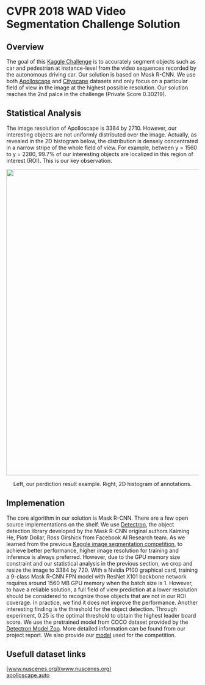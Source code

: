 # CVPR 2018 WAD Video Segmentation Challenge Solution

## Overview
The goal of this [Kaggle Challenge](https://www.kaggle.com/c/cvpr-2018-autonomous-driving) is to accurately segment objects such as car and pedestrian at instance-level from the video sequences recorded by the autonomous driving car. Our solution is based on Mask R-CNN. We use both [Apolloscape](http://apolloscape.auto/) and [Cityscape](https://www.cityscapes-dataset.com/) datasets and only focus on a particular field of view in the image at the highest possible resolution. Our solution
reaches the 2nd palce in the challenge (Private Score 0.30219).

## Statistical Analysis
The image resolution of Apolloscape is 3384 by 2710. However, our interesting objects are not uniformly distributed over the image. Actually, as revealed in the 2D
histogram below, the distribution is densely concentrated in a narrow stripe of the whole field of view. For example, between y = 1560 to y = 2280, 99.7% of our interesting objects are localized in this region of interest (ROI). This is our key observation.

<div align="center">
  <img src="./pic/ex.png" width="800px" />
  <p> Left, our perdiction result example. Right, 2D histogram of annotations. </p>
</div>

## Implemenation
The core algorithm in our solution is Mask R-CNN. There are a few open source implementations on the shelf. We use [Detectron](https://github.com/facebookresearch/detectron), the object detection library developed by the Mask R-CNN original authors Kaiming He, Piotr Dollar, Ross Girshick from Facebook AI Research team. As we learned from the previous [Kaggle image segmentation competition](https://www.kaggle.com/c/carvana-image-masking-challenge), to achieve better performance, higher image resolution for training and inference is always preferred. However, due to the GPU memory size constraint and our statistical analysis in the previous section, we crop and resize the image to 3384 by 720. With a Nvidia P100 graphical card, training a 9-class Mask R-CNN FPN model with ResNet X101 backbone network requires around 1560 MB GPU memory when the batch size is 1. However, to have a reliable solution, a full field of view prediction at
a lower resolution should be considered to recognize those objects that are not in our ROI coverage. In practice, we find it does not improve the performance.
Another interesting finding is the threshold for the object detection. Through experiment, 0.25 is the optimal threshold to obtain the highest leader board score. We use the pretrained model from COCO dataset provided by the [Detectron Model Zoo](https://github.com/facebookresearch/Detectron/blob/master/MODEL_ZOO.md).
More detailed information can be found from our project report. We also provide our [ model](https://www.dropbox.com/s/afwlpwfc9tw6nru/gold.pkl?dl=0) used for the competition.

## Usefull dataset links <br />
[www.nuscenes.org](www.nuscenes.org)  <br />
[apolloscape.auto](apolloscape.auto)

